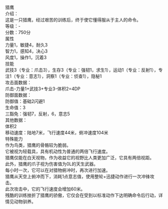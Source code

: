 <title>猎鹰</title>
<meta name="GENERATOR" content="WinCHM">
<meta http-equiv="Content-Type" content="text/html; charset=gb2312">
<br>猎鹰
<br>介绍：
<br>这是一只猎鹰，经过艰苦的训练后，终于使它懂得服从于主人的命令。
<br>等级：-
<br>分数：750分
<br>属性
<br>力量1，敏捷4，耐久3
<br>智力1，感知4，决心3
<br>风度1，操作1，沉着3
<br>技能
<br>武技3（专业：爪击3），生存3（专业：强韧1，求生1），运动1（专业：反射1），专注1（专业：意志1），洞察1（专业：侦查1），隐秘1
<br>攻击面数据：
<br>爪击-力量1+武技3+专业3-体积2=4DP
<br>防御面数据：
<br>防御值：基础2闪避1
<br>生命值：3
<br>三豁免：强韧7，反射，6，意志5
<br>其他数据：
<br>体积2
<br>移动速度：陆地7米，飞行速度44米，俯冲速度104米
<br>特殊能力
<br>作为鸟类，猎鹰的骨骼较为脆弱。
<br>它被视为轻载具，具有机动性为普通的两倍飞行速度。
<br>猎鹰仅能在白天视物，作为收益它的视野比人类更加广泛，它具有两倍视距。
<br>此外，猎鹰的爪子视为伤害值为0L的天生武器。
<br>每小时一次，它可以在对猎物俯冲时，再次进行加速。
<br>猎鹰从天空上俯冲而下，消耗1点意志值，使用整轮+迅捷动作进行一次冲锋攻击。
<br>此次攻击中，它的飞行速度会增加60米。
<br>残酷的训练挫折了猎鹰的骄傲，它仅会在受到以标准动作下达明确命令后行动，详情见动物驯养。
<br>
<br>
<br>